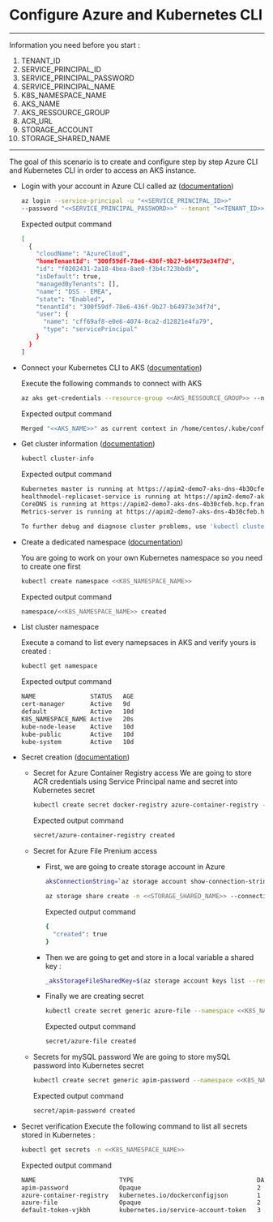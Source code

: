 # Configure Azure and Kubernetes CLI

*********************

Information you need before you start : 
1. TENANT_ID
2. SERVICE_PRINCIPAL_ID
3. SERVICE_PRINCIPAL_PASSWORD
5. SERVICE_PRINCIPAL_NAME
6. K8S_NAMESPACE_NAME
7. AKS_NAME
8. AKS_RESSOURCE_GROUP
9. ACR_URL
10. STORAGE_ACCOUNT
11. STORAGE_SHARED_NAME

*********************

The goal of this scenario is to create and configure step by step Azure CLI and Kubernetes CLI in order to access an AKS instance.

- Login with your account in Azure CLI called az ([documentation](https://docs.microsoft.com/fr-fr/cli/azure/create-an-azure-service-principal-azure-cli))
    ``` Bash
    az login --service-principal -u "<<SERVICE_PRINCIPAL_ID>>" 
    --password "<<SERVICE_PRINCIPAL_PASSWORD>>" --tenant "<<TENANT_ID>>"
    ```
    
    Expected output command
    ``` Bash
    [
      {
        "cloudName": "AzureCloud",
        "homeTenantId": "300f59df-78e6-436f-9b27-b64973e34f7d",
        "id": "f0202431-2a18-4bea-8ae0-f3b4c723bbdb",
        "isDefault": true,
        "managedByTenants": [],
        "name": "DSS - EMEA",
        "state": "Enabled",
        "tenantId": "300f59df-78e6-436f-9b27-b64973e34f7d",
        "user": {
          "name": "cff69af8-e0e6-4074-8ca2-d12821e4fa79",
          "type": "servicePrincipal"
        }
      }
    ]
    ```
- Connect your Kubernetes CLI to AKS ([documentation](https://docs.microsoft.com/en-us/cli/azure/aks?view=azure-cli-latest#az_aks_get_credentials))

    Execute the following commands to connect with AKS

    ``` Bash
    az aks get-credentials --resource-group <<AKS_RESSOURCE_GROUP>> --name <<AKS_NAME>>
    ```
    Expected output command
    ``` Bash
    Merged "<<AKS_NAME>>" as current context in /home/centos/.kube/config
    ```

- Get cluster information ([documentation](https://kubernetes.io/docs/reference/kubectl/cheatsheet/))
    ``` Bash
    kubectl cluster-info
    ```
    Expected output command
    ``` Bash
    Kubernetes master is running at https://apim2-demo7-aks-dns-4b30cfeb.hcp.francecentral.azmk8s.io:443
    healthmodel-replicaset-service is running at https://apim2-demo7-aks-dns-4b30cfeb.hcp.francecentral.azmk8s.io:443/api/v1/namespaces/kube-system/services/healthmodel-replicaset-service/proxy
    CoreDNS is running at https://apim2-demo7-aks-dns-4b30cfeb.hcp.francecentral.azmk8s.io:443/api/v1/namespaces/kube-system/services/kube-dns:dns/proxy
    Metrics-server is running at https://apim2-demo7-aks-dns-4b30cfeb.hcp.francecentral.azmk8s.io:443/api/v1/namespaces/kube-system/services/https:metrics-server:/proxy
    
    To further debug and diagnose cluster problems, use 'kubectl cluster-info dump'.
    ```

- Create a dedicated namespace ([documentation](https://kubernetes.io/fr/docs/concepts/overview/working-with-objects/namespaces/))

    You are going to work on your own Kubernetes namespace so you need to create one first
    ``` Bash
    kubectl create namespace <<K8S_NAMESPACE_NAME>>
    ```
    Expected output command
    ``` Bash
    namespace/<<K8S_NAMESPACE_NAME>> created
    ```

- List cluster namespace 

    Execute a comand to list every namepsaces in AKS and verify yours is created :
    ``` Bash
    kubectl get namespace
    ```
    Expected output command
    ``` Bash
    NAME               STATUS   AGE
    cert-manager       Active   9d
    default            Active   10d
    K8S_NAMESPACE_NAME Active   20s
    kube-node-lease    Active   10d
    kube-public        Active   10d
    kube-system        Active   10d
    ```

- Secret creation ([documentation](https://kubernetes.io/fr/docs/concepts/configuration/secret/))

    - Secret for Azure Container Registry access
        We are going to store ACR credentials using Service Principal name and secret into Kubernetes secret 
        ``` Bash
        kubectl create secret docker-registry azure-container-registry --namespace <<K8S_NAMESPACE_NAME>> --docker-server <<ACR_URL>> --docker-username "<<SERVICE_PRINCIPAL_NAME>>" --docker-password "<<SERVICE_PRINCIPAL_PASSWORD>>"
        ```
        Expected output command
        ``` Bash
        secret/azure-container-registry created
        ```

    - Secret for Azure File Prenium access
        - First, we are going to create storage account in Azure
            ``` Bash
            aksConnectionString=`az storage account show-connection-string -n <<STORAGE_ACCOUNT_NAME>> -g <<AKS_RESSOURCE_GROUP>> -o tsv`
    
            az storage share create -n <<STORAGE_SHARED_NAME>> --connection-string $aksConnectionString --quota 100
            ```
            Expected output command
            ``` Bash
            {
              "created": true
            }
            ```

        - Then we are going to get and store in a local variable a shared key :
            ``` Bash
            _aksStorageFileSharedKey=$(az storage account keys list --resource-group <<AKS_RESSOURCE_GROUP>> --account-name <<STORAGE_ACCOUNT_NAME>> --query "[0].value" -o tsv)
            ```
        
        - Finally we are creating secret
            ``` Bash
            kubectl create secret generic azure-file --namespace <<K8S_NAMESPACE_NAME>> --from-literal=azurestorageaccountname=<<STORAGE_ACCOUNT_NAME>> --from-literal=azurestorageaccountkey=$_aksStorageFileSharedKey
            ```
            Expected output command
            ``` Bash
            secret/azure-file created
            ```

    - Secrets for mySQL password
        We are going to store mySQL password into Kubernetes secret 
        ``` Bash
        kubectl create secret generic apim-password --namespace <<K8S_NAMESPACE_NAME>> --from-literal=dbmysqlanalytics=<<ANALYTIC_USER_PASSWORD>> --from-literal=dbmysqlroot=<<MYSQL_ROOT_PASSWORD>>
        ```
    
        Expected output command
        ``` Bash
        secret/apim-password created
        ```

- Secret verification
    Execute the following command to list all secrets stored in Kubernetes :
    ``` Bash
    kubectl get secrets -n <<K8S_NAMESPACE_NAME>>
    ```

    Expected output command
    ``` Bash
    NAME                       TYPE                                  DATA
    apim-password              Opaque                                2   
    azure-container-registry   kubernetes.io/dockerconfigjson        1   
    azure-file                 Opaque                                2   
    default-token-vjkbh        kubernetes.io/service-account-token   3  
    ```